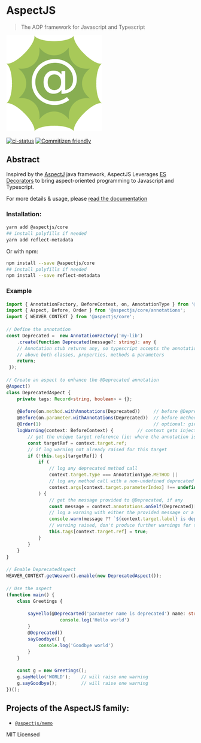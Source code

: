 # AspectJS
 > The AOP framework for Javascript and Typescript

![logo]

[![ci-status]](https://gitlab.com/Pryum/aspectjs)
[![Commitizen friendly](https://img.shields.io/badge/commitizen-friendly-brightgreen.svg)](http://commitizen.github.io/cz-cli/)


## Abstract 

Inspired by the [AspectJ](https://www.eclipse.org/aspectj/) java framework,
AspectJS Leverages [ES Decorators](https://github.com/tc39/proposal-decorators) to bring
aspect-oriented programming to Javascript and Typescript.

For more details & usage, please [read the documentation](https://nicolasthierion.github.io/aspectjs/)

### Installation:

```bash
yarn add @aspectjs/core
## install polyfills if needed
yarn add reflect-metadata
```

Or with npm:

```bash
npm install --save @aspectjs/core
## install polyfills if needed
npm install --save reflect-metadata
```

### Example

```typescript
import { AnnotationFactory, BeforeContext, on, AnnotationType } from '@aspectjs/core/commons';
import { Aspect, Before, Order } from '@aspectjs/core/annotations';
import { WEAVER_CONTEXT } from '@aspectjs/core';

// Define the annotation
const Deprecated =  new AnnotationFactory('my-lib')
    .create(function Deprecated(message?: string): any { 
    // Annotation stub returns any, so typescript accepts the annotation
    // above both classes, properties, methods & parameters
    return;
 });

// Create an aspect to enhance the @Deprecated annotation
@Aspect()
class DeprecatedAspect {
    private tags: Record<string, boolean> = {};

    @Before(on.method.withAnnotations(Deprecated))     // before @Deprecated methods
    @Before(on.parameter.withAnnotations(Deprecated))  // before methods with @Deprecated parameters
    @Order(1)                                          // optional: give the execution order
    logWarning(context: BeforeContext) {         // context gets injected with some data relative to the current advice
        // get the unique target reference (ie: where the annotation is)
        const targetRef = context.target.ref;
        // if log warning not already raised for this target        
        if (!this.tags[targetRef]) {
            if (
                // log any deprecated method call
                context.target.type === AnnotationType.METHOD ||
                // log any method call with a non-undefined deprecated parameter.
                context.args[context.target.parameterIndex] !== undefined
            ) {
                // get the message provided to @Deprecated, if any                
                const message = context.annotations.onSelf(Deprecated)[0].args[0]; 
                // log a warning with either the provided message or a default one                
                console.warn(message ?? `${context.target.label} is deprecated`);
                // warning raised, don't produce further warnings for this target                
                this.tags[context.target.ref] = true;  
            }
        }
    }
}

// Enable DeprecatedAspect
WEAVER_CONTEXT.getWeaver().enable(new DeprecatedAspect());

// Use the aspect
(function main() {
    class Greetings {
        
        sayHello(@Deprecarted('parameter name is deprecated') name: string) {
                    console.log('Hello world')
        }
        @Deprecated()   
        sayGoodbye() {
            console.log('Goodbye world')
        }
    } 

    const g = new Greetings();
    g.sayHello('WORLD');    // will raise one warning
    g.sayGoodbye();         // will raise one warning
})();
```

## Projects of the AspectJS family: 
 - [`@aspectjs/memo`](https://www.npmjs.com/package/@aspectjs/memo)


MIT Licensed

[ci-status]: https://gitlab.com/Pryum/aspectjs/badges/master/pipeline.svg
[logo]: .README/aspectjs-256.png


